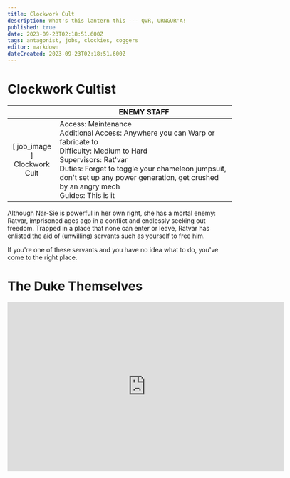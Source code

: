 ```yaml
---
title: Clockwork Cult
description: What's this lantern this --- QVR, URNGUR'A!
published: true
date: 2023-09-23T02:18:51.600Z
tags: antagonist, jobs, clockies, coggers
editor: markdown
dateCreated: 2023-09-23T02:18:51.600Z
---
```


# Clockwork Cultist

| | ENEMY STAFF |
|:----:|----------|
| \[ job_image ]<br>Clockwork Cult | Access: Maintenance<br>Additional Access: Anywhere you can Warp or fabricate to<br>Difficulty: Medium to Hard<br>Supervisors: Rat'var<br>Duties: Forget to toggle your chameleon jumpsuit, don't set up any power generation, get crushed by an angry mech<br>Guides: This is it |

Although Nar-Sie is powerful in her own right, she has a mortal enemy: Ratvar, imprisoned ages ago in a conflict and endlessly seeking out freedom. Trapped in a place that none can enter or leave, Ratvar has enlisted the aid of (unwilling) servants such as yourself to free him.

If you're one of these servants and you have no idea what to do, you've come to the right place. 



# The Duke Themselves
<iframe src="https://player.twitch.tv/?channel=thedukeofook&parent=wiki.monkestation.com" frameborder="0" allowfullscreen="true" scrolling="no" height="378" width="620"></iframe>
